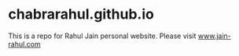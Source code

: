 # chabrarahul.github.io
This is a repo for Rahul Jain personal website. Please visit www.jain-rahul.com
